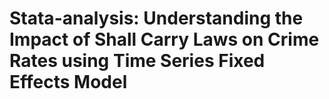 # Stata-analysis: Understanding the Impact of Shall Carry Laws on Crime Rates using Time Series Fixed Effects Model

